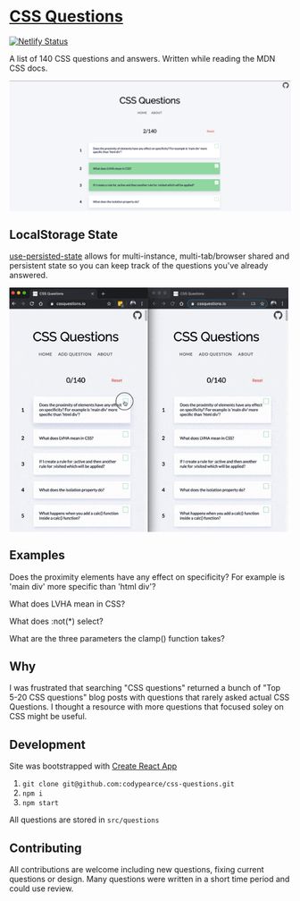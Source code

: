 # [CSS Questions](http://cssquestions.io/)

[![Netlify Status](https://api.netlify.com/api/v1/badges/bd89e375-2895-4019-b2be-778403541b51/deploy-status)](https://app.netlify.com/sites/pedantic-ritchie-9c08b4/deploys)

A list of 140 CSS questions and answers. Written while reading the MDN CSS docs.

<p style="margin-bottom: 0px !important;">
  <img width="800" src="static/site.png" alt="adf" align="center">
</p>

## LocalStorage State
[use-persisted-state](https://github.com/donavon/use-persisted-state) allows for multi-instance, multi-tab/browser shared and persistent state so you can keep track of the questions you've already answered.

<p style="margin-bottom: 0px !important;">
  <img width="500" src="static/persistedstate.gif" alt="adf" align="center">
</p>

## Examples

Does the proximity elements have any effect on specificity? For example is 'main div' more specific than 'html div'?

What does LVHA mean in CSS?

What does :not(\*) select?

What are the three parameters the clamp() function takes?



## Why

I was frustrated that searching "CSS questions" returned a bunch of "Top 5-20 CSS questions" blog posts with questions that rarely asked actual CSS Questions. I thought a resource with more questions that focused soley on CSS might be useful.


## Development
Site was bootstrapped with [Create React App](https://github.com/facebook/create-react-app) 

1. `git clone git@github.com:codypearce/css-questions.git`
2. `npm i`
3. `npm start`

All questions are stored in `src/questions`

## Contributing

All contributions are welcome including new questions, fixing current questions or design. Many questions were written in a short time period and could use review.
